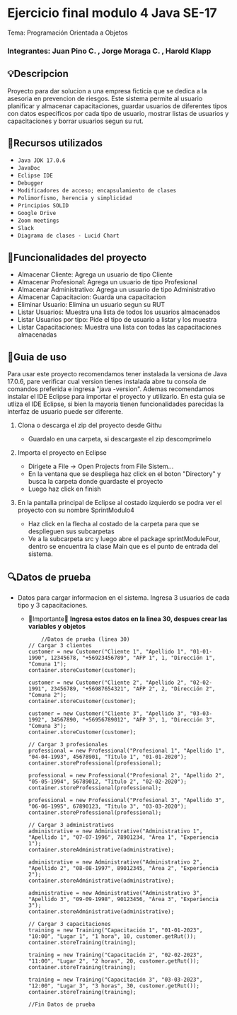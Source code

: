 # Ejercicio final modulo 4 Java SE-17
Tema: Programación Orientada a Objetos
### Integrantes:  Juan Pino C. , Jorge Moraga C. , Harold Klapp

## :bulb:Descripcion 
  Proyecto para dar solucion a una empresa ficticia que se dedica a la asesoria en prevencion de riesgos. Este sistema permite al usuario planificar y almacenar capacitaciones, guardar usuarios de diferentes tipos con datos especificos por cada tipo de usuario, mostrar listas de usuarios y capacitaciones y borrar usuarios segun su rut.

## :wrench:Recursos utilizados
- `Java JDK 17.0.6`
- `JavaDoc`
- `Eclipse IDE`
- `Debugger`
- `Modificadores de acceso; encapsulamiento de clases`
- `Polimorfismo, herencia y simplicidad`
- `Principios SOLID`
- `Google Drive`
- `Zoom meetings`
- `Slack`
- `Diagrama de clases - Lucid Chart`

## :hammer:Funcionalidades del proyecto
  - Almacenar Cliente: Agrega un usuario de tipo Cliente
  - Almacenar Profesional: Agrega un usuario de tipo Profesional
  - Almacenar Administrativo: Agrega un usuario de tipo Administrativo
  - Almacenar Capacitacion: Guarda una capacitacion
  - Eliminar Usuario: Elimina un usuario segun su RUT
  - Listar Usuarios: Muestra una lista de todos los usuarios almacenados
  - Listar Usuarios por tipo: Pide el tipo de usuario a listar y los muestra
  - Listar Capacitaciones: Muestra una lista con todas las capacitaciones almacenadas

## :notebook:Guia de uso
Para usar este proyecto recomendamos tener instalada la versiona de Java 17.0.6, pare verificar cual version tienes instalada abre tu consola de comandos preferida e ingresa "java -version". Ademas recomendamos instalar el IDE Eclipse para importar el proyecto y utilizarlo. En esta guia se utliza el IDE Eclipse, si bien la mayoria tienen funcionalidades parecidas la interfaz de usuario puede ser diferente.

1. Clona o descarga el zip del proyecto desde Githu
	- Guardalo en una carpeta, si descargaste el zip descomprimelo
	
2. Importa el proyecto en Eclipse
	- Dirigete a File -> Open Projects from File Sistem...
	- En la ventana que se despliega haz click en el boton "Directory" y busca la carpeta donde guardaste el proyecto
	- Luego haz click en finish
	
3. En la pantalla principal de Eclipse al costado izquierdo se podra ver el proyecto con su nombre SprintModulo4
	- Haz click en la flecha al costado de la carpeta para que se desplieguen sus subcarpetas
	- Ve a la subcarpeta src y luego abre el package sprintModuleFour, dentro se encuentra la clase Main que es el punto de entrada del sistema.
		
## :mag:Datos de prueba 
-	Datos para cargar informacion en el sistema. Ingresa 3 usuarios de cada tipo y 3 capacitaciones.

	- :construction:Importante:construction:
	**Ingresa estos datos en la linea 30, despues crear las variables y objetos**
	
	    ```
			//Datos de prueba (linea 30)
        // Cargar 3 clientes
        customer = new Customer("Cliente 1", "Apellido 1", "01-01-1990", 12345678, "+56923456789", "AFP 1", 1, "Dirección 1", "Comuna 1");
        container.storeCustomer(customer);

        customer = new Customer("Cliente 2", "Apellido 2", "02-02-1991", 23456789, "+56987654321", "AFP 2", 2, "Dirección 2", "Comuna 2");
        container.storeCustomer(customer);

        customer = new Customer("Cliente 3", "Apellido 3", "03-03-1992", 34567890, "+56956789012", "AFP 3", 1, "Dirección 3", "Comuna 3");
        container.storeCustomer(customer);

        // Cargar 3 profesionales
        professional = new Professional("Profesional 1", "Apellido 1", "04-04-1993", 45678901, "Título 1", "01-01-2020");
        container.storeProfessional(professional);

        professional = new Professional("Profesional 2", "Apellido 2", "05-05-1994", 56789012, "Título 2", "02-02-2020");
        container.storeProfessional(professional);

        professional = new Professional("Profesional 3", "Apellido 3", "06-06-1995", 67890123, "Título 3", "03-03-2020");
        container.storeProfessional(professional);

        // Cargar 3 administrativos
        administrative = new Administrative("Administrativo 1", "Apellido 1", "07-07-1996", 78901234, "Área 1", "Experiencia 1");
        container.storeAdministrative(administrative);

        administrative = new Administrative("Administrativo 2", "Apellido 2", "08-08-1997", 89012345, "Área 2", "Experiencia 2");
        container.storeAdministrative(administrative);

        administrative = new Administrative("Administrativo 3", "Apellido 3", "09-09-1998", 90123456, "Área 3", "Experiencia 3");
        container.storeAdministrative(administrative);

        // Cargar 3 capacitaciones
        training = new Training("Capacitación 1", "01-01-2023", "10:00", "Lugar 1", "1 hora", 10, customer.getRut());
        container.storeTraining(training);

        training = new Training("Capacitación 2", "02-02-2023", "11:00", "Lugar 2", "2 horas", 20, customer.getRut());
        container.storeTraining(training);

        training = new Training("Capacitación 3", "03-03-2023", "12:00", "Lugar 3", "3 horas", 30, customer.getRut());
        container.storeTraining(training);

    	//Fin Datos de prueba



